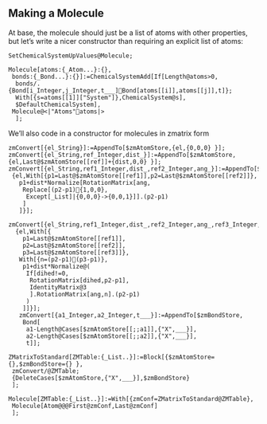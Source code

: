 <a id="making-a-molecule" style="width:0;height:0;margin:0;padding:0;">&zwnj;</a>

## Making a Molecule

At base, the molecule should just be a list of atoms with other properties, but let’s write a nicer constructor than requiring an explicit list of atoms:

	SetChemicalSystemUpValues@Molecule;

	Molecule[atoms:{_Atom...}:{},
	 bonds:{_Bond...}:{}]:=ChemicalSystemAdd[If[Length@atoms>0,
	  bonds/.{Bond[i_Integer,j_Integer,t___]Bond[atoms[[i]],atoms[[j]],t]};
	  With[{s=atoms[[1]]["System"]},ChemicalSystem@s],
	  $DefaultChemicalSystem],
	 Molecule@<|"Atoms"atoms|>
	  ];

We’ll also code in a constructor for molecules in zmatrix form

	zmConvert[{el_String}]:=AppendTo[$zmAtomStore,{el,{0,0,0} }];
	zmConvert[{el_String,ref_Integer,dist_}]:=AppendTo[$zmAtomStore,{el,Last@$zmAtomStore[[ref]]+{dist,0,0} }];
	zmConvert[{el_String,ref1_Integer,dist_,ref2_Integer,ang_}]:=AppendTo[$zmAtomStore,
	 {el,With[{p1=Last@$zmAtomStore[[ref1]],p2=Last@$zmAtomStore[[ref2]]},
	   p1+dist*Normalize[RotationMatrix[ang,
	    Replace[(p2-p1){1,0,0},
	     Except[_List]|{0,0,0}->{0,0,1}]].(p2-p1)
	    ]
	   ]}];
	 zmConvert[{el_String,ref1_Integer,dist_,ref2_Integer,ang_,ref3_Integer,dihed_}]:=AppendTo[$zmAtomStore,
	  {el,With[{
	    p1=Last@$zmAtomStore[[ref1]],
	    p2=Last@$zmAtomStore[[ref2]],
	    p3=Last@$zmAtomStore[[ref3]]},
	   With[{n=(p2-p1)(p3-p1)},
	    p1+dist*Normalize@(
	     If[dihed!=0,
	      RotationMatrix[dihed,p2-p1],
	      IdentityMatrix@3
	      ].RotationMatrix[ang,n].(p2-p1)
	     )
	    ]]}];
	   zmConvert[{a1_Integer,a2_Integer,t___}]:=AppendTo[$zmBondStore,
	    Bond[
	     a1-Length@Cases[$zmAtomStore[[;;a1]],{"X",___}],
	     a2-Length@Cases[$zmAtomStore[[;;a2]],{"X",___}],
	     t]];

	ZMatrixToStandard[ZMTable:{_List..}]:=Block[{$zmAtomStore={},$zmBondStore={} },
	 zmConvert/@ZMTable;
	 {DeleteCases[$zmAtomStore,{"X",___}],$zmBondStore}
	 ];

	Molecule[ZMTable:{_List..}]:=With[{zmConf=ZMatrixToStandard@ZMTable},
	 Molecule[Atom@@@First@zmConf,Last@zmConf]
	 ];